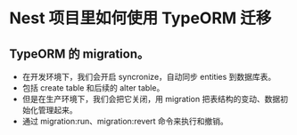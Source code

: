 # Nest 项目里如何使用 TypeORM 迁移

## TypeORM 的 migration。

- 在开发环境下，我们会开启 syncronize，自动同步 entities 到数据库表。
- 包括 create table 和后续的 alter table。
- 但是在生产环境下，我们会把它关闭，用 migration 把表结构的变动、数据初始化管理起来。
- 通过 migration:run、migration:revert 命令来执行和撤销。
